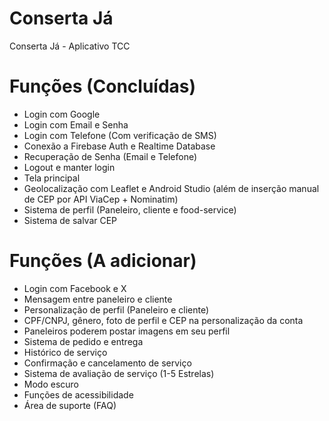 # Conserta Já
Conserta Já - Aplicativo TCC


# Funções (Concluídas)

- Login com Google
- Login com Email e Senha
- Login com Telefone (Com verificação de SMS)
- Conexão a Firebase Auth e Realtime Database
- Recuperação de Senha (Email e Telefone)
- Logout e manter login
- Tela principal
- Geolocalização com Leaflet e Android Studio (além de inserção manual de CEP por API ViaCep + Nominatim)
- Sistema de perfil (Paneleiro, cliente e food-service)
- Sistema de salvar CEP

# Funções (A adicionar)

- Login com Facebook e X
- Mensagem entre paneleiro e cliente
- Personalização de perfil (Paneleiro e cliente)
- CPF/CNPJ, gênero, foto de perfil e CEP na personalização da conta
- Paneleiros poderem postar imagens em seu perfil
- Sistema de pedido e entrega
- Histórico de serviço
- Confirmação e cancelamento de serviço
- Sistema de avaliação de serviço (1-5 Estrelas)
- Modo escuro
- Funções de acessibilidade
- Área de suporte (FAQ)
